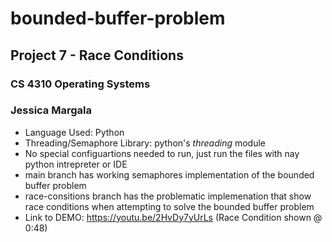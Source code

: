 # bounded-buffer-problem

## Project 7 - Race Conditions

### CS 4310 Operating Systems

### Jessica Margala

- Language Used: Python
- Threading/Semaphore Library: python's _threading_ module
- No special configuartions needed to run, just run the files with nay python intrepreter or IDE
- main branch has working semaphores implementation of the bounded buffer problem
- race-consitions branch has the problematic implemenation that show race conditions when attempting to solve the bounded buffer problem
- Link to DEMO: https://youtu.be/2HvDy7yUrLs (Race Condition shown @ 0:48)
